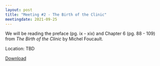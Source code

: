 ```yaml
---
layout: post
title: "Meeting #2 - The Birth of the Clinic"
meetingdate: 2021-09-25 
---
```

We will be reading the preface (pg. ix - xix) and Chapter 6 (pg. 88 - 109) from *The Birth of the Clinic* by Michel Foucault. 

Location: TBD

[Download](/files/clinic.pdf)
